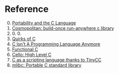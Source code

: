 # Reference

0. [Portability and the C Language](https://en.wikibooks.org/wiki/Portability_and_the_C_Language)
0. [Cosmopolitan: build-once run-anywhere c library](https://github.com/jart/cosmopolitan)
0. [](https://github.com/MichaelMiR01/tcc4tcl)
	0. [](https://github.com/tcllab/tcc4tcl)
	0. [](https://github.com/cyanogilvie/tcc4tcl)
0. [Quirks of C](https://gist.github.com/fay59/5ccbe684e6e56a7df8815c3486568f01)
0. [C Isn't A Programming Language Anymore](https://gankra.github.io/blah/c-isnt-a-language/)
0. [Functional C](https://ris.utwente.nl/ws/portalfiles/portal/5128727/book.pdf)
0. [Cello: High Level C](https://libcello.org/)
0. [C as a scripting language thanks to TinyCC](https://ciesie.com/post/tinycc_dynamic_compilation/)
0. [mlibc: Portable C standard library](https://github.com/managarm/mlibc)

